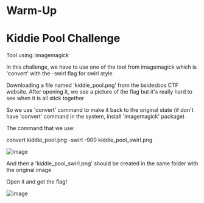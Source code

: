 # Warm-Up
# Kiddie Pool Challenge

Tool using: imagemagick

In this challenge, we have to use one of the tool from imagemagick which is 'convert' with the -swirl flag for swirl style

Downloading a file named 'kiddie_pool.png' from the bsidesbos CTF website. After opening it, we see a picture of the flag but it's really hard to see when it is all stick together

So we use 'convert' command to make it back to the original state (if don't have 'convert' command in the system, install 'imagemagick' package)

The command that we use:

convert kiddie_pool.png -swirl -900 kiddie_pool_swirl.png

![image](https://user-images.githubusercontent.com/71739262/94349418-43b0be80-0012-11eb-873f-9f009fe34d34.png)

And then a 'kiddie_pool_swirl.png' should be created in the same folder with the original image

Open it and get the flag!

![image](https://user-images.githubusercontent.com/71739262/94349438-5fb46000-0012-11eb-90b4-29cee9f4baab.png)
